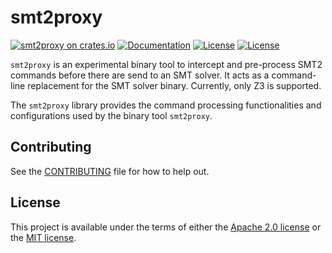 # smt2proxy

[![smt2proxy on crates.io](https://img.shields.io/crates/v/smt2proxy)](https://crates.io/crates/smt2proxy)
[![Documentation](https://docs.rs/smt2proxy/badge.svg)](https://docs.rs/smt2proxy/)
[![License](https://img.shields.io/badge/license-Apache-green.svg)](../LICENSE-APACHE)
[![License](https://img.shields.io/badge/license-MIT-green.svg)](../LICENSE-MIT)

`smt2proxy` is an experimental binary tool to intercept and pre-process SMT2
  commands before there are send to an SMT solver. It acts as a command-line replacement
  for the SMT solver binary. Currently, only Z3 is supported.

The `smt2proxy` library provides the command processing functionalities and
configurations used by the binary tool `smt2proxy`.

## Contributing

See the [CONTRIBUTING](../CONTRIBUTING.md) file for how to help out.

## License

This project is available under the terms of either the [Apache 2.0 license](../LICENSE-APACHE) or the [MIT
license](../LICENSE-MIT).

<!--
README.md is generated from README.tpl by cargo readme. To regenerate:

cargo install cargo-readme
cargo readme > README.md
-->
